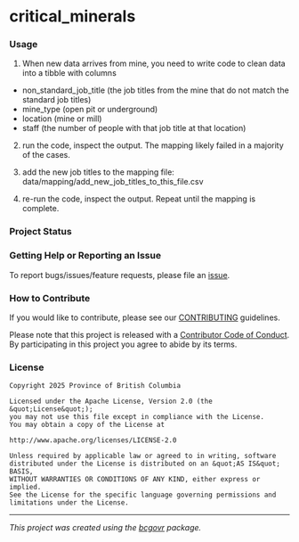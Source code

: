 <!-- 
Add a project state badge

See <https://github.com/BCDevExchange/Our-Project-Docs/blob/master/discussion/projectstates.md> 
If you have bcgovr installed and you use RStudio, click the 'Insert BCDevex Badge' Addin.
-->

critical_minerals
============================

### Usage

1) When new data arrives from mine, you need to write code to clean data into a tibble with columns
- non_standard_job_title (the job titles from the mine that do not match the standard job titles) 
- mine_type (open pit or underground)
- location (mine or mill)
- staff (the number of people with that job title at that location)

2) run the code, inspect the output.  The mapping likely failed in a majority of the cases.

3) add the new job titles to the mapping file: data/mapping/add_new_job_titles_to_this_file.csv

4) re-run the code, inspect the output.  Repeat until the mapping is complete.

### Project Status

### Getting Help or Reporting an Issue

To report bugs/issues/feature requests, please file an [issue](https://github.com/bcgov/critical_minerals/issues/).

### How to Contribute

If you would like to contribute, please see our [CONTRIBUTING](CONTRIBUTING.md) guidelines.

Please note that this project is released with a [Contributor Code of Conduct](CODE_OF_CONDUCT.md). By participating in this project you agree to abide by its terms.

### License

```
Copyright 2025 Province of British Columbia

Licensed under the Apache License, Version 2.0 (the &quot;License&quot;);
you may not use this file except in compliance with the License.
You may obtain a copy of the License at

http://www.apache.org/licenses/LICENSE-2.0

Unless required by applicable law or agreed to in writing, software distributed under the License is distributed on an &quot;AS IS&quot; BASIS,
WITHOUT WARRANTIES OR CONDITIONS OF ANY KIND, either express or implied.
See the License for the specific language governing permissions and limitations under the License.
```
---
*This project was created using the [bcgovr](https://github.com/bcgov/bcgovr) package.* 
